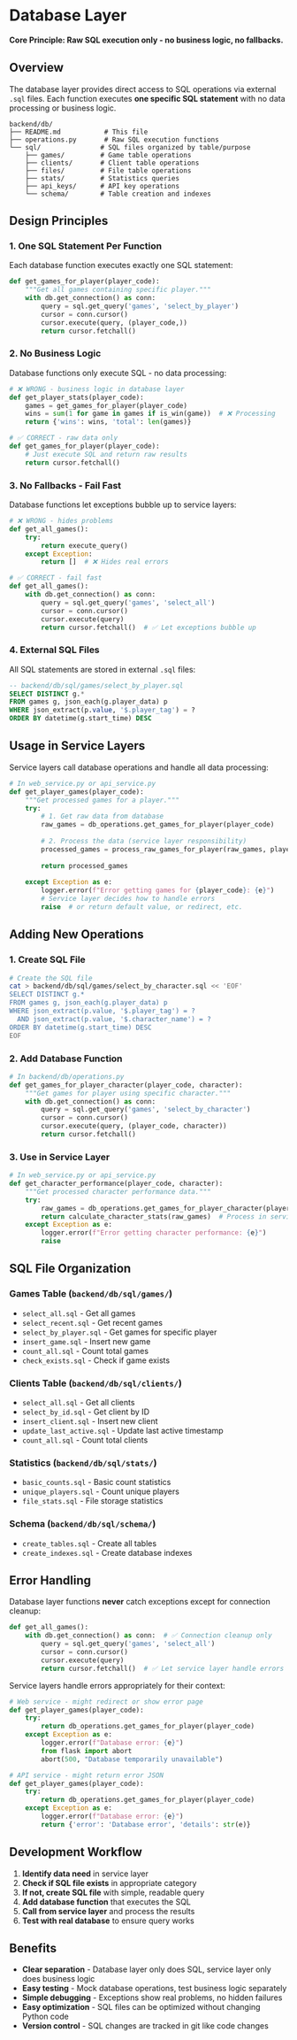 # Database Layer

**Core Principle: Raw SQL execution only - no business logic, no fallbacks.**

## Overview

The database layer provides direct access to SQL operations via external `.sql` files. Each function executes **one specific SQL statement** with no data processing or business logic.

```
backend/db/
├── README.md           # This file
├── operations.py       # Raw SQL execution functions  
└── sql/               # SQL files organized by table/purpose
    ├── games/         # Game table operations
    ├── clients/       # Client table operations
    ├── files/         # File table operations
    ├── stats/         # Statistics queries
    ├── api_keys/      # API key operations
    └── schema/        # Table creation and indexes
```

## Design Principles

### 1. **One SQL Statement Per Function**
Each database function executes exactly one SQL statement:

```python
def get_games_for_player(player_code):
    """Get all games containing specific player."""
    with db.get_connection() as conn:
        query = sql.get_query('games', 'select_by_player')
        cursor = conn.cursor()
        cursor.execute(query, (player_code,))
        return cursor.fetchall()
```

### 2. **No Business Logic**
Database functions only execute SQL - no data processing:

```python
# ❌ WRONG - business logic in database layer
def get_player_stats(player_code):
    games = get_games_for_player(player_code)
    wins = sum(1 for game in games if is_win(game))  # ❌ Processing
    return {'wins': wins, 'total': len(games)}

# ✅ CORRECT - raw data only
def get_games_for_player(player_code):
    # Just execute SQL and return raw results
    return cursor.fetchall()
```

### 3. **No Fallbacks - Fail Fast**
Database functions let exceptions bubble up to service layers:

```python
# ❌ WRONG - hides problems
def get_all_games():
    try:
        return execute_query()
    except Exception:
        return []  # ❌ Hides real errors

# ✅ CORRECT - fail fast
def get_all_games():
    with db.get_connection() as conn:
        query = sql.get_query('games', 'select_all')
        cursor = conn.cursor()
        cursor.execute(query)
        return cursor.fetchall()  # ✅ Let exceptions bubble up
```

### 4. **External SQL Files**
All SQL statements are stored in external `.sql` files:

```sql
-- backend/db/sql/games/select_by_player.sql
SELECT DISTINCT g.* 
FROM games g, json_each(g.player_data) p
WHERE json_extract(p.value, '$.player_tag') = ?
ORDER BY datetime(g.start_time) DESC
```

## Usage in Service Layers

Service layers call database operations and handle all data processing:

```python
# In web_service.py or api_service.py
def get_player_games(player_code):
    """Get processed games for a player."""
    try:
        # 1. Get raw data from database
        raw_games = db_operations.get_games_for_player(player_code)
        
        # 2. Process the data (service layer responsibility)
        processed_games = process_raw_games_for_player(raw_games, player_code)
        
        return processed_games
        
    except Exception as e:
        logger.error(f"Error getting games for {player_code}: {e}")
        # Service layer decides how to handle errors
        raise  # or return default value, or redirect, etc.
```

## Adding New Operations

### 1. Create SQL File
```bash
# Create the SQL file
cat > backend/db/sql/games/select_by_character.sql << 'EOF'
SELECT DISTINCT g.* 
FROM games g, json_each(g.player_data) p
WHERE json_extract(p.value, '$.player_tag') = ?
  AND json_extract(p.value, '$.character_name') = ?
ORDER BY datetime(g.start_time) DESC
EOF
```

### 2. Add Database Function
```python
# In backend/db/operations.py
def get_games_for_player_character(player_code, character):
    """Get games for player using specific character."""
    with db.get_connection() as conn:
        query = sql.get_query('games', 'select_by_character')
        cursor = conn.cursor()
        cursor.execute(query, (player_code, character))
        return cursor.fetchall()
```

### 3. Use in Service Layer
```python
# In web_service.py or api_service.py
def get_character_performance(player_code, character):
    """Get processed character performance data."""
    try:
        raw_games = db_operations.get_games_for_player_character(player_code, character)
        return calculate_character_stats(raw_games)  # Process in service layer
    except Exception as e:
        logger.error(f"Error getting character performance: {e}")
        raise
```

## SQL File Organization

### Games Table (`backend/db/sql/games/`)
- `select_all.sql` - Get all games
- `select_recent.sql` - Get recent games
- `select_by_player.sql` - Get games for specific player
- `insert_game.sql` - Insert new game
- `count_all.sql` - Count total games
- `check_exists.sql` - Check if game exists

### Clients Table (`backend/db/sql/clients/`)
- `select_all.sql` - Get all clients
- `select_by_id.sql` - Get client by ID
- `insert_client.sql` - Insert new client
- `update_last_active.sql` - Update last active timestamp
- `count_all.sql` - Count total clients

### Statistics (`backend/db/sql/stats/`)
- `basic_counts.sql` - Basic count statistics
- `unique_players.sql` - Count unique players
- `file_stats.sql` - File storage statistics

### Schema (`backend/db/sql/schema/`)
- `create_tables.sql` - Create all tables
- `create_indexes.sql` - Create database indexes

## Error Handling

Database layer functions **never** catch exceptions except for connection cleanup:

```python
def get_all_games():
    with db.get_connection() as conn:  # ✅ Connection cleanup only
        query = sql.get_query('games', 'select_all')
        cursor = conn.cursor()
        cursor.execute(query)
        return cursor.fetchall()  # ✅ Let service layer handle errors
```

Service layers handle errors appropriately for their context:

```python
# Web service - might redirect or show error page
def get_player_games(player_code):
    try:
        return db_operations.get_games_for_player(player_code)
    except Exception as e:
        logger.error(f"Database error: {e}")
        from flask import abort
        abort(500, "Database temporarily unavailable")

# API service - might return error JSON
def get_player_games(player_code):
    try:
        return db_operations.get_games_for_player(player_code)
    except Exception as e:
        logger.error(f"Database error: {e}")
        return {'error': 'Database error', 'details': str(e)}
```

## Development Workflow

1. **Identify data need** in service layer
2. **Check if SQL file exists** in appropriate category
3. **If not, create SQL file** with simple, readable query
4. **Add database function** that executes the SQL
5. **Call from service layer** and process the results
6. **Test with real database** to ensure query works

## Benefits

- **Clear separation** - Database layer only does SQL, service layer only does business logic
- **Easy testing** - Mock database operations, test business logic separately  
- **Simple debugging** - Exceptions show real problems, no hidden failures
- **Easy optimization** - SQL files can be optimized without changing Python code
- **Version control** - SQL changes are tracked in git like code changes